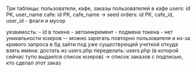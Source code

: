 Три таблицы: пользователи, кафе, заказы пользователей в кафе
users: id PK, user_name
cafe: id PK, cafe_name -> seed
orders: id PK, cafe_id, user_id - флаги и мусор

уязвимость:
    - id в токене - автоинкремент
    - подмена токена
    - нет уникальности юзеров -- можно зарегать повторно пользователя и из-за кривого запроса в бд зайти под уже существующей учеткой
        откуда взять имена: достать из users.php
переделать: 
    users.php (в которой сейчас тупо выдается список юзеров) -> список заказов с подписью, кто сделал этот заказ

